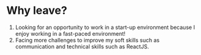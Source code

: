 # Why leave?

1. Looking for an opportunity to work in a start-up environment because I enjoy working in a fast-paced environment!
2. Facing more challenges to improve my soft skills such as communication and technical skills such as ReactJS.
